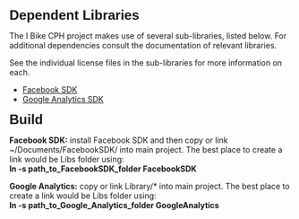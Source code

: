 <html>
<body>
<h2 style="margin: 0.0px 0.0px 10.0px 0.0px; font: 24.0px Helvetica"><b>Dependent Libraries</b></h2>
<p>The I Bike CPH project makes use of several sub-libraries, listed below. For additional dependencies consult the documentation of relevant libraries.</p>
<p>See the individual license files in the sub-libraries for more information on each.</p>
<ul>
  <li><a href="https://developers.facebook.com/resources/facebook-ios-sdk-current.pkg">Facebook SDK</a></li>
  <li><a href="http://dl.google.com/dl/gaformobileapps/GoogleAnalyticsiOS.zip">Google Analytics SDK</a></li>
</ul>


<h2 style="margin: 0.0px 0.0px 10.0px 0.0px; font: 24.0px Helvetica"><b>Build</b></h2>
<p><b>Facebook SDK:</b>  install Facebook SDK and then copy or link ~/Documents/FacebookSDK/ into main project. The best place to create a link would be Libs folder using:<br/> <b>ln -s path_to_FacebookSDK_folder FacebookSDK</b></p>
<p><b>Google Analytics:</b>  copy or link Library/* into main project. The best place to create a link would be Libs folder using:<br/> <b>ln -s path_to_Google_Analytics_folder GoogleAnalytics</b></p>
</body>
</html>
